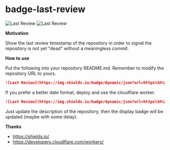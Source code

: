 # badge-last-review

![Last Review](https://img.shields.io/badge/dynamic/json?url=https%3A%2F%2Fbadge-last-review.wsine.workers.dev%2Fwsine%2Fbadge-last-review&query=%24.reviewed_at&label=last%20review&color=orange)
![Last Review](https://img.shields.io/badge/dynamic/json?url=https%3A%2F%2Fapi.github.com%2Frepos%2Fwsine%2Fbadge-last-review&query=%24.updated_at&label=last%20review)

**Motivation**

Show the last review timestamp of the repository in order to signal the repository is not yet "dead" without a meaningless commit.

**How to use**

Put the following into your repository README.md. Remember to modify the repository URL to yours.

```markdown
![Last Review](https://img.shields.io/badge/dynamic/json?url=https%3A%2F%2Fapi.github.com%2Frepos%2F<user>%2F<repo>&query=%24.updated_at&label=last%20review)
```

If you prefer a better date format, deploy and use the cloudflare worker.

```markdown
![Last Review](https://img.shields.io/badge/dynamic/json?url=https%3A%2F%2F<YOUR_WORKER>.<YOUR_SUBDOMAIN>.workers.dev%2F<user>%2F<repo>&query=%24.reviewed_at&label=last%20review)
```

Just update the description of the repository, then the display badge will be updated (maybe with some delay).

**Thanks**

- https://shields.io/
- https://developers.cloudflare.com/workers/

